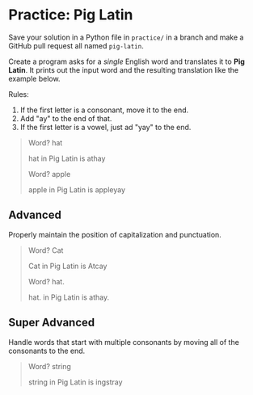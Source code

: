 # Practice: Pig Latin

Save your solution in a Python file in `practice/` in a branch and make a GitHub
 pull request all named `pig-latin`.

Create a program asks for a _single_ English word and translates it to **Pig Latin**.
It prints out the input word and the resulting translation like the example below.

Rules:

1. If the first letter is a consonant, move it to the end.
1. Add "ay" to the end of that.
1. If the first letter is a vowel, just ad "yay" to the end.

> Word? hat
>
> hat in Pig Latin is athay
>
> Word? apple
>
> apple in Pig Latin is appleyay

## Advanced

Properly maintain the position of capitalization and punctuation.

> Word? Cat
>
> Cat in Pig Latin is Atcay
>
> Word? hat.
>
> hat. in Pig Latin is athay.

## Super Advanced

Handle words that start with multiple consonants by moving all of the consonants
 to the end.

> Word? string
>
> string in Pig Latin is ingstray
